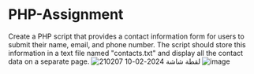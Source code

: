 # PHP-Assignment
Create a PHP script that provides a contact information form for users to submit their name, email, and phone number. The script should store this information in a text file named "contacts.txt" and display all the contact data on a separate page.
![لقطة شاشة 2024-02-10 210207](https://github.com/ghazikhalel/PHP-Assignment/assets/143559820/5f4bea69-524d-4cd9-92c6-28cc99997443)
![image](https://github.com/ghazikhalel/PHP-Assignment/assets/143559820/c8e84ae2-39f2-4391-910d-4df02e4aad37)
